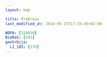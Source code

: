 ```yaml
---
layout: map

title: Prebreza
last_modified_at: 2018-05-25T17:35:45+02:00

WDPA: [328830]
BioRaS: [391]
geoSrbija:
  L1_183: [176]
---
```


